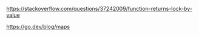 
https://stackoverflow.com/questions/37242009/function-returns-lock-by-value

https://go.dev/blog/maps


